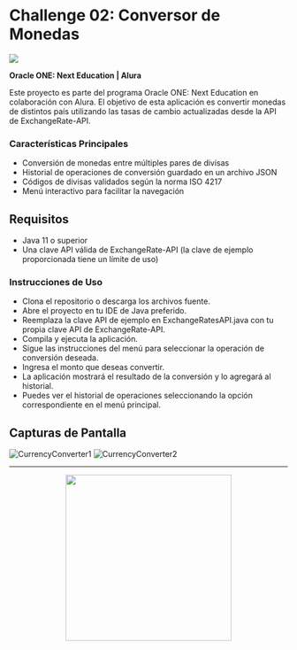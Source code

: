 # Challenge 02: Conversor de Monedas

<img src="https://github.com/Dev-Totti/Challenge-01-Encriptador/assets/92545913/b7399ddb-55d3-40fc-b38e-6f324e5d721a">

**Oracle ONE: Next Education | Alura**

Este proyecto es parte del programa Oracle ONE: Next Education en colaboración con Alura. El objetivo de esta aplicación es convertir monedas de distintos país utilizando las tasas de cambio actualizadas desde la API de ExchangeRate-API.

### Características Principales
* Conversión de monedas entre múltiples pares de divisas
* Historial de operaciones de conversión guardado en un archivo JSON
* Códigos de divisas validados según la norma ISO 4217
* Menú interactivo para facilitar la navegación

## Requisitos

* Java 11 o superior
* Una clave API válida de ExchangeRate-API (la clave de ejemplo proporcionada tiene un límite de uso)

### Instrucciones de Uso
* Clona el repositorio o descarga los archivos fuente.
* Abre el proyecto en tu IDE de Java preferido.
* Reemplaza la clave API de ejemplo en ExchangeRatesAPI.java con tu propia clave API de ExchangeRate-API.
* Compila y ejecuta la aplicación.
* Sigue las instrucciones del menú para seleccionar la operación de conversión deseada.
* Ingresa el monto que deseas convertir.
* La aplicación mostrará el resultado de la conversión y lo agregará al historial.
* Puedes ver el historial de operaciones seleccionando la opción correspondiente en el menú principal.

## Capturas de Pantalla
![CurrencyConverter1](https://github.com/Dev-Totti/OracleONE-Challenge-Conversor-Monedas/assets/92545913/54bd9894-e1aa-40ae-8606-996dec8da251)
![CurrencyConverter2](https://github.com/Dev-Totti/OracleONE-Challenge-Conversor-Monedas/assets/92545913/9de5dcde-af53-4980-92b6-2f4c5b119594)

---
<p align="center">
  <img src="https://github.com/Dev-Totti/OracleONE-Challenge-Encriptador/assets/92545913/313bbac8-302f-494b-a8e0-1afa1798eeea" width="300px">
</p>
